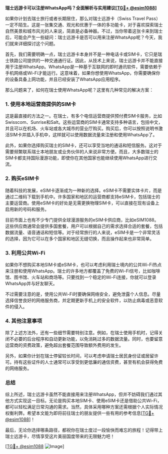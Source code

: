 **瑞士远游卡可以注册WhatsApp吗？全面解析与实用建议[[TG💪+ @esim1088](https://t.me/s/esim1088)]**

如果你计划去瑞士旅行或者长期居住，那么对瑞士远游卡（Swiss Travel Pass）一定不陌生。这是一张集交通、观光和优惠于一体的多功能卡，对于喜欢探索瑞士自然美景和城市风光的人来说，简直是必备神器。不过，当你带着这张卡来到瑞士后，可能会产生一些疑问：瑞士远游卡是否可以用来注册WhatsApp呢？今天，我们就来详细探讨这个问题。

首先，我们需要明确一点，瑞士远游卡本身并不是一种电话卡或SIM卡，它只是瑞士铁路公司提供的一种交通通行证。因此，从技术上来说，瑞士远游卡并不能直接用于注册WhatsApp。WhatsApp是一种基于互联网的即时通讯软件，需要依赖于手机网络或Wi-Fi才能运行。这意味着，如果你想使用WhatsApp，你需要确保你的设备具备上网功能，并且已经安装了WhatsApp应用程序。

那么问题来了，如何在瑞士使用WhatsApp呢？这里有几种常见的解决方案：

### **1. 使用本地运营商提供的SIM卡**
这是最直接的方法之一。在瑞士，有多个电信运营商提供预付费SIM卡服务，比如Swisscom、Sunrise和Salt。这些运营商的SIM卡通常支持多种语言，包括中文，并且可以在机场、火车站或各大城市的营业厅购买。购买后，你可以按照说明书激活SIM卡并插入手机中，这样就可以使用数据流量来注册和使用WhatsApp了。

此外，如果你选择购买瑞士的SIM卡，还可以享受当地的通话和短信服务。这对于需要频繁联系瑞士本地朋友或业务伙伴的人来说非常方便。而且，大多数瑞士的SIM卡都支持国际漫游功能，即使你在其他国家也能继续使用WhatsApp进行交流。

### **2. 购买eSIM卡**
随着科技的发展，eSIM卡逐渐成为一种新的选择。eSIM卡不需要实体卡片，而是通过二维码下载到手机中。许多国家和地区的运营商都支持eSIM卡，包括瑞士的主要运营商。使用eSIM卡的好处是无需更换物理SIM卡，可以直接在现有设备上启用新的号码和服务。

目前市面上也有不少专门提供全球漫游服务的eSIM卡供应商，比如eSIM1088。这些供应商通常会提供多国套餐，用户可以根据自己的需求选择合适的套餐，包括数据流量、语音通话和短信等。对于经常旅行的人来说，eSIM卡是一个非常灵活的选择，因为它可以在多个国家和地区无缝切换，而且操作起来也非常简单。

### **3. 利用公共Wi-Fi**
如果你不想购买本地SIM卡或eSIM卡，也可以考虑利用瑞士境内的公共Wi-Fi热点来注册和使用WhatsApp。瑞士的许多地方都覆盖了免费的Wi-Fi信号，比如咖啡馆、图书馆、火车站和商场等。只要找到一个稳定的Wi-Fi连接，你就可以登录WhatsApp并与好友聊天。

不过需要注意的是，使用公共Wi-Fi时要确保网络安全，避免泄露个人信息。尽量选择信誉良好的网络服务商，并定期更新手机上的安全软件，以防止病毒或恶意软件的侵入。

### **4. 其他注意事项**
除了上述方法外，还有一些细节需要特别注意。例如，在瑞士使用手机时，记得关闭不必要的后台程序和自动更新功能，以免消耗过多的数据流量。同时，也要留意运营商的资费政策，避免超出套餐范围导致额外费用的发生。

另外，如果你计划在瑞士停留较长时间，可以考虑申请瑞士居民身份证或居留许可。持有这些证件的人士通常可以享受到更低廉的通信资费，甚至有机会获得免费的网络服务。

### **总结**
综上所述，瑞士远游卡虽然不能直接用来注册WhatsApp，但并不妨碍我们通过其他方式实现这一目标。无论是购买本地SIM卡、使用eSIM卡还是借助公共Wi-Fi，都可以轻松满足日常沟通的需求。当然，具体采用哪种方案还需根据个人实际情况权衡利弊。希望本文能为即将前往瑞士的朋友提供一些有用的参考信息[[TG💪+ @esim1088](https://t.me/s/esim1088)]！

最后，无论你选择哪条路径，都祝你在瑞士度过一段愉快而难忘的旅程！记得带上瑞士远游卡，尽情享受这片美丽国度带来的无限魅力吧！

[[TG💪+ @esim1088](https://t.me/s/esim1088) ![Image](https://i.postimg.cc/4NQfJmqS/Snipaste-2025-05-13-00-14-12.png)]
